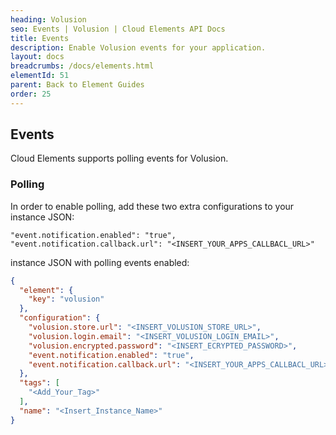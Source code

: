 ```yaml
---
heading: Volusion
seo: Events | Volusion | Cloud Elements API Docs
title: Events
description: Enable Volusion events for your application.
layout: docs
breadcrumbs: /docs/elements.html
elementId: 51
parent: Back to Element Guides
order: 25
---
```


## Events

Cloud Elements supports polling events for Volusion.

### Polling

In order to enable polling, add these two extra configurations to your instance JSON:

```
"event.notification.enabled": "true",
"event.notification.callback.url": "<INSERT_YOUR_APPS_CALLBACL_URL>"
```

instance JSON with polling events enabled:

```json
{
  "element": {
    "key": "volusion"
  },
  "configuration": {
    "volusion.store.url": "<INSERT_VOLUSION_STORE_URL>",
    "volusion.login.email": "<INSERT_VOLUSION_LOGIN_EMAIL>",
    "volusion.encrypted.password": "<INSERT_ECRYPTED_PASSWORD>",
    "event.notification.enabled": "true",
    "event.notification.callback.url": "<INSERT_YOUR_APPS_CALLBACL_URL>"
  },
  "tags": [
    "<Add_Your_Tag>"
  ],
  "name": "<Insert_Instance_Name>"
}
```
